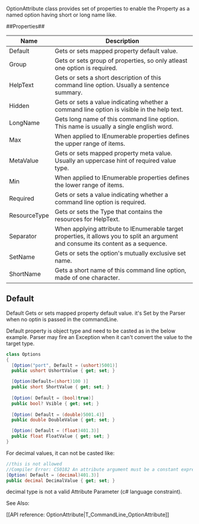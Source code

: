 OptionAttribute  class provides set of properties to enable the Property as a named option having short or long name like.

##Properties##

 
|	Name| 	Description|
|-------|---------------|
|Default |	Gets or sets mapped property default value. |
|Group |	Gets or sets group of  properties, so only atleast one option is required. |
|HelpText |	Gets or sets a short description of this command line option. Usually a sentence summary. |
|Hidden |	Gets or sets a value indicating whether a command line option is visible in the help text. |
| 	LongName |	Gets long name of this command line option. This name is usually a single english word.
| 	Max|	When applied to IEnumerable<T> properties defines the upper range of items. |
| 	MetaValue |	Gets or sets mapped property meta value. Usually an uppercase hint of required value type. |
| 	Min |	When applied to IEnumerable<T> properties defines the lower range of items. |
| 	Required |	Gets or sets a value indicating whether a command line option is required. 
| 	ResourceType |	Gets or sets the Type that contains the resources for HelpText. |
| 	Separator |	When applying attribute to IEnumerable<T> target properties, it allows you to split an argument and consume its content as a sequence.
| 	SetName |	Gets or sets the option's mutually exclusive set name.
| 	ShortName |	Gets a short name of this command line option, made of one character.

## Default

Default Gets or sets mapped property default value. it's Set by the Parser when no optin is passed in the commandLine.

Default property is object type and need to be casted as in the below example.
Parser may fire an Exception when it can't convert the value to the target type.

```cs
class Options
{
  [Option("port", Default = (ushort)5001)]
  public ushort UshortValue { get; set; }

  [Option(Default=(short)100 )]
  public short ShortValue { get; set; }
	
  [Option( Default = (bool)true)]
  public bool? Vsible { get; set; }
	
  [Option( Default = (double)5001.4)]
  public double DoubleValue { get; set; }

  [Option( Default = (float)401.3)]
  public float FloatValue { get; set; }
}
```

For decimal values, it can not be casted like:
```cs
//this is not allowed
//Compiler Error: CS0182 An attribute argument must be a constant expression, typeof expression or array creation expression of an attribute parameter type	
[Option( Default = (decimal)401.3)]
public decimal DecimalValue { get; set; }
```

decimal type is not a valid Attribute Parameter (c# language constraint).



See Also:

[[API reference: OptionAttribute|T_CommandLine_OptionAttribute]]
